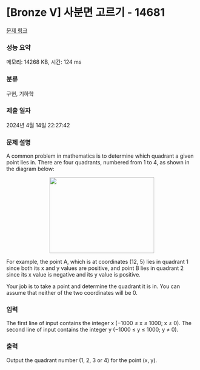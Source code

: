 # [Bronze V] 사분면 고르기 - 14681 

[문제 링크](https://www.acmicpc.net/problem/14681) 

### 성능 요약

메모리: 14268 KB, 시간: 124 ms

### 분류

구현, 기하학

### 제출 일자

2024년 4월 14일 22:27:42

### 문제 설명

<p>A common problem in mathematics is to determine which quadrant a given point lies in. There are four quadrants, numbered from 1 to 4, as shown in the diagram below:</p>

<p style="text-align: center;"><img alt="" src="https://onlinejudgeimages.s3-ap-northeast-1.amazonaws.com/problem/14681/1.png" style="height:200px; width:276px"></p>

<p>For example, the point A, which is at coordinates (12, 5) lies in quadrant 1 since both its x and y values are positive, and point B lies in quadrant 2 since its x value is negative and its y value is positive.</p>

<p>Your job is to take a point and determine the quadrant it is in. You can assume that neither of the two coordinates will be 0.</p>

### 입력 

 <p>The first line of input contains the integer x (−1000 ≤ x ≤ 1000; x ≠ 0). The second line of input contains the integer y (−1000 ≤ y ≤ 1000; y ≠ 0).</p>

### 출력 

 <p>Output the quadrant number (1, 2, 3 or 4) for the point (x, y).</p>

